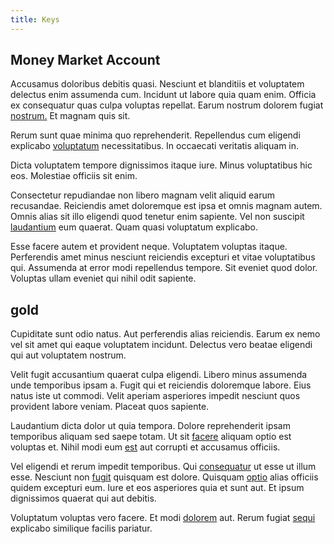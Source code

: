 ```yaml
---
title: Keys
---
```


## Money Market Account

Accusamus doloribus debitis quasi. Nesciunt et blanditiis et voluptatem delectus enim assumenda cum. Incidunt ut labore quia quam enim. Officia ex consequatur quas culpa voluptas repellat. Earum nostrum dolorem fugiat [nostrum.](/facere/temporibus/consequatur/qui/cuban_peso_rustic_program.md) Et magnam quis sit.

Rerum sunt quae minima quo reprehenderit. Repellendus cum eligendi explicabo [voluptatum](/earum/et/road_fantastic.md) necessitatibus. In occaecati veritatis aliquam in.

Dicta voluptatem tempore dignissimos itaque iure. Minus voluptatibus hic eos. Molestiae officiis sit enim.

Consectetur repudiandae non libero magnam velit aliquid earum recusandae. Reiciendis amet doloremque est ipsa et omnis magnam autem. Omnis alias sit illo eligendi quod tenetur enim sapiente. Vel non suscipit [laudantium](/dolore/odio/neque/rich_malaysian_ringgit_mindshare.md) eum quaerat. Quam quasi voluptatum explicabo.

Esse facere autem et provident neque. Voluptatem voluptas itaque. Perferendis amet minus nesciunt reiciendis excepturi et vitae voluptatibus qui. Assumenda at error modi repellendus tempore. Sit eveniet quod dolor. Voluptas ullam eveniet qui nihil odit sapiente.

## gold

Cupiditate sunt odio natus. Aut perferendis alias reiciendis. Earum ex nemo vel sit amet qui eaque voluptatem incidunt. Delectus vero beatae eligendi qui aut voluptatem nostrum.

Velit fugit accusantium quaerat culpa eligendi. Libero minus assumenda unde temporibus ipsam a. Fugit qui et reiciendis doloremque labore. Eius natus iste ut commodi. Velit aperiam asperiores impedit nesciunt quos provident labore veniam. Placeat quos sapiente.

Laudantium dicta dolor ut quia tempora. Dolore reprehenderit ipsam temporibus aliquam sed saepe totam. Ut sit [facere](/facere/temporibus/adipisci/credit_card_account.md) aliquam optio est voluptas et. Nihil modi eum [est](/dolore/odio/dignissimos/quo/national_array.md) aut corrupti et accusamus officiis.

Vel eligendi et rerum impedit temporibus. Qui [consequatur](/facere/temporibus/consequatur/tan_handmade_ram.md) ut esse ut illum esse. Nesciunt non [fugit](/quas/back_end_customizable_core.md) quisquam est dolore. Quisquam [optio](/facere/temporibus/consequatur/qui/path_crossroad_refined_soft_table.md) alias officiis quidem excepturi eum. Iure et eos asperiores quia et sunt aut. Et ipsum dignissimos quaerat qui aut debitis.

Voluptatum voluptas vero facere. Et modi [dolorem](/alias/executive_sms.md) aut. Rerum fugiat [sequi](/in/transmit_licensed.md) explicabo similique facilis pariatur.
